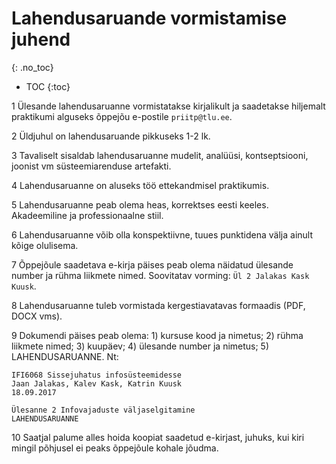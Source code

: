 # Lahendusaruande vormistamise juhend
{: .no_toc}

- TOC
{:toc}

1 Ülesande lahendusaruanne vormistatakse kirjalikult ja saadetakse hiljemalt praktikumi alguseks õppejõu e-postile `priitp@tlu.ee`.

2 Üldjuhul on lahendusaruande pikkuseks 1-2 lk. 

3 Tavaliselt sisaldab lahendusaruanne mudelit, analüüsi, kontseptsiooni, joonist vm süsteemiarenduse artefakti.

4 Lahendusaruanne on aluseks töö ettekandmisel praktikumis.

5 Lahendusaruanne peab olema heas, korrektses eesti keeles. Akadeemiline ja professionaalne stiil.

6 Lahendusaruanne võib olla konspektiivne, tuues punktidena välja ainult kõige olulisema. 

7 Õppejõule saadetava e-kirja päises peab olema näidatud ülesande number ja rühma liikmete nimed. Soovitatav vorming: `Ül 2 Jalakas Kask Kuusk`.

8 Lahendusaruanne tuleb vormistada kergestiavatavas formaadis (PDF, DOCX vms).

9 Dokumendi päises peab olema: 1) kursuse kood ja nimetus; 2) rühma liikmete nimed; 3) kuupäev; 4) ülesande number ja nimetus; 5) LAHENDUSARUANNE. Nt:

````
IFI6068 Sissejuhatus infosüsteemidesse
Jaan Jalakas, Kalev Kask, Katrin Kuusk
18.09.2017

Ülesanne 2 Infovajaduste väljaselgitamine
LAHENDUSARUANNE
````

10 Saatjal palume alles hoida koopiat saadetud e-kirjast, juhuks, kui kiri mingil põhjusel ei peaks õppejõule kohale jõudma.

